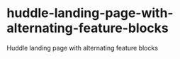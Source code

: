 # huddle-landing-page-with-alternating-feature-blocks
Huddle landing page with alternating feature blocks
